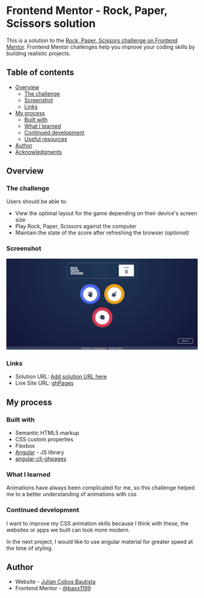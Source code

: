 # Frontend Mentor - Rock, Paper, Scissors solution

This is a solution to the [Rock, Paper, Scissors challenge on Frontend Mentor](https://www.frontendmentor.io/challenges/rock-paper-scissors-game-pTgwgvgH). Frontend Mentor challenges help you improve your coding skills by building realistic projects. 

## Table of contents

- [Overview](#overview)
  - [The challenge](#the-challenge)
  - [Screenshot](#screenshot)
  - [Links](#links)
- [My process](#my-process)
  - [Built with](#built-with)
  - [What I learned](#what-i-learned)
  - [Continued development](#continued-development)
  - [Useful resources](#useful-resources)
- [Author](#author)
- [Acknowledgments](#acknowledgments)



## Overview

### The challenge

Users should be able to:

- View the optimal layout for the game depending on their device's screen size
- Play Rock, Paper, Scissors against the computer
- Maintain the state of the score after refreshing the browser _(optional)_

### Screenshot

![](./src/images/screenMain.JPG)

### Links

- Solution URL: [Add solution URL here](https://your-solution-url.com)
- Live Site URL: [ghPages](https://baxx1199.github.io/RPS_game/)

## My process

### Built with

- Semantic HTML5 markup
- CSS custom properties
- Flexbox
- [Angular](hhttps://angular.io/) - JS library
- [angular-cli-ghpages](https://github.com/angular-schule/angular-cli-ghpages/#readme)

### What I learned

Animations have always been complicated for me, so this challenge helped me to a better understanding of animations with css


### Continued development

I want to improve my CSS animation skills because I think with these, the websites or apps we built can look more modern.

In the next project, I would like to use angular material for greater speed at the time of styling.

## Author

- Website - [Julian Cobos Bautista](https://baxx1199.github.io/portafolio/#about_us)
- Frontend Mentor - [@baxx1199](https://www.frontendmentor.io/profile/baxx1199)
